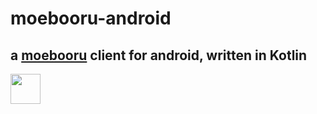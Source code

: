 # moebooru-android
## a [moebooru](https://github.com/moebooru/moebooru) client for android, written in Kotlin
<a href="https://play.google.com/store/apps/details?id=im.mash.moebooru"><img src="https://play.google.com/intl/en_us/badges/images/generic/en-play-badge.png" height="48"></a>

